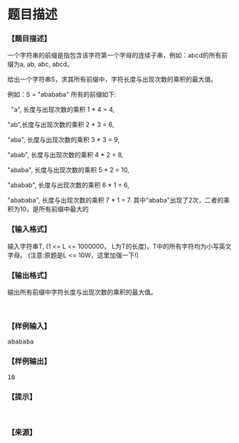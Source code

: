 # 题目描述


<h3>
【题目描述】
</h3>
<p>
一个字符串的前缀是指包含该字符第一个字母的连续子串，例如：abcd的所有前缀为a, ab, abc, abcd。
</p>
<p>
给出一个字符串S，求其所有前缀中，字符长度与出现次数的乘积的最大值。
</p>
<p>
例如：S = &#34;abababa&#34; 所有的前缀如下:
</p>
<p>
  &#34;a&#34;, 长度与出现次数的乘积 1 * 4 = 4,
</p>
<p>
&#34;ab&#34;,长度与出现次数的乘积 2 * 3 = 6,
</p>
<p>
&#34;aba&#34;, 长度与出现次数的乘积 3 * 3 = 9,
</p>
<p>
&#34;abab&#34;, 长度与出现次数的乘积 4 * 2 = 8,
</p>
<p>
&#34;ababa&#34;, 长度与出现次数的乘积 5 * 2 = 10,
</p>
<p>
&#34;ababab&#34;, 长度与出现次数的乘积 6 * 1 = 6,
</p>
<p>
&#34;abababa&#34;, 长度与出现次数的乘积 7 * 1 = 7. 其中&#34;ababa&#34;出现了2次，二者的乘积为10，是所有前缀中最大的
</p>
<h3>
【输入格式】
</h3>
<p>
输入字符串T, (1 &lt;= L &lt;= 1000000， L为T的长度)，T中的所有字符均为小写英文字母。 (注意:原题是L &lt;= 10W，这里加强一下!)
</p>
<h3>
【输出格式】
</h3>
<p>
输出所有前缀中字符长度与出现次数的乘积的最大值。
</p>
<p>
<br/>
</p>
<h3>
【样例输入】
</h3>
<pre>abababa</pre>
<h3>
【样例输出】
</h3>
<pre>10</pre>
<h3>
【提示】
</h3>
<p>
<br/>
</p>
<h3>
【来源】
</h3>
<p>
<br/>
</p>
